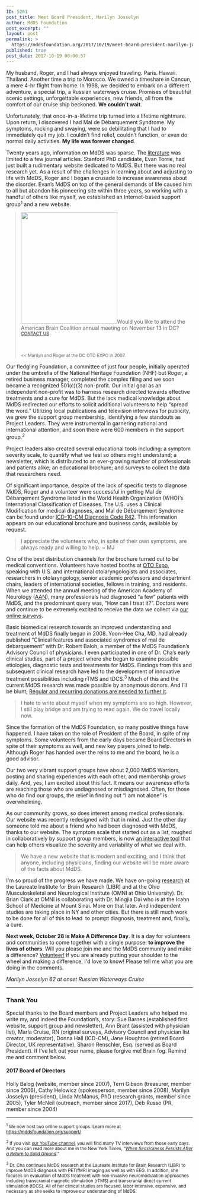 ```yaml
---
ID: 5261
post_title: Meet Board President, Marilyn Josselyn
author: MdDS Foundation
post_excerpt: ""
layout: post
permalink: >
  https://mddsfoundation.org/2017/10/19/meet-board-president-marilyn-josselyn/
published: true
post_date: 2017-10-19 00:00:57
---
```

<p class="intro">My husband, Roger, and I had always enjoyed traveling. Paris. Hawaii. Thailand. Another time a trip to Morocco. We owned a timeshare in Cancun, a mere 4-hr flight from home. In 1998, we decided to embark on a different adventure, a special trip, a Russian waterways cruise. Promises of beautiful scenic settings, unforgettable experiences, new friends, all from the comfort of our cruise ship beckoned. <strong>We couldn’t wait</strong>.</p>
Unfortunately, that once-in-a-lifetime trip turned into a lifetime nightmare. Upon return, I discovered I had Mal de Débarquement Syndrome. My symptoms, rocking and swaying, were so debilitating that I had to immediately quit my job. I couldn’t find relief, couldn’t function, or even do normal daily activities. <strong>My life was forever changed</strong>.

Twenty years ago, information on MdDS was sparse. The <a href="https://mddsfoundation.org/biomedical-literature/">literature</a> was limited to a few journal articles. Stanford PhD candidate, Evan Torrie, had just built a rudimentary website dedicated to MdDS. But there was no real research yet. As a result of the challenges in learning about and adjusting to life with MdDS, Roger and I began a crusade to increase awareness about the disorder. Evan’s MdDS on top of the general demands of life caused him to all but abandon his pioneering site within three years, so working with a handful of others like myself, we established an Internet-based support group<sup>1</sup> and a new website.
<blockquote class="inline"><img class="alignleft size-medium wp-image-5285" src="https://mddsfoundation.org/wp-content/uploads/2017/09/DC-OTO-EXPO-2007-260x300.jpeg" alt="" width="260" height="300" />Would you like to attend the American Brain Coalition annual meeting on November 13 in DC? <small><a href="mailto:mddsfoundation@yahoo.com">CONTACT US</a></small>

&nbsp;

<small>&lt;&lt; Marilyn and Roger at the DC OTO EXPO in 2007.</small></blockquote>
Our fledgling Foundation, a committee of just four people, initially operated under the umbrella of the National Heritage Foundation (NHF) but Roger, a retired business manager, completed the complex filing and we soon became a recognized 501(c)(3) non-profit. Our initial goal as an independent non-profit was to harness research directed towards effective treatments and a cure for MdDS. But the lack medical knowledge about MdDS redirected our efforts to solicit additional volunteers to help “spread the word.” Utilizing local publications and television interviews for publicity, we grew the support group membership, identifying a few standouts as Project Leaders. They were instrumental in garnering national and international attention, and soon there were 600 members in the support group.<sup>2</sup>

Project leaders also created several educational tools including: a symptom severity scale, to quantify what we feel so others might understand; a newsletter, which is distributed to an ever-growing number of professionals and patients alike; an educational brochure; and surveys to collect the data that researchers need.

Of significant importance, despite of the lack of specific tests to diagnose MdDS, Roger and a volunteer were successful in getting Mal de Débarqement Syndrome listed in the World Health Organization (WHO)’s International Classification of Diseases. The U.S. uses a Clinical Modification for medical diagnoses, and Mal de Débarqement Syndrome can be found under <a href="http://www.icd10data.com/ICD10CM/Codes/R00-R99/R40-R46/R42-/R42">ICD-10-CM Diagnosis Code R42</a>. This information appears on our educational brochure and business cards, available by request.
<blockquote class="inline">I appreciate the volunteers who, in spite of their own symptoms, are always ready and willing to help. ~ MJ</blockquote>
One of the best distribution channels for the brochure turned out to be medical conventions. Volunteers have hosted booths at <a href="http://www.entnet.org/">OTO Expo</a>, speaking with U.S. and international otolaryngologists and associates, researchers in otolaryngology, senior academic professors and department chairs, leaders of international societies, fellows in training, and residents. When we attended the annual meeting of the American Academy of Neurology (<a href="https://www.aan.com/">AAN</a>), many professionals had diagnosed “a few” patients with MdDS, and the predominant query was, “How can I treat it?”. Doctors were and continue to be extremely excited to receive the data we collect via <a href="https://mddsfoundation.org/patient-surveys/">our online surveys</a>.

Basic biomedical research towards an improved understanding and treatment of MdDS finally began in 2008. Yoon-Hee Cha, MD, had already published “Clinical features and associated syndromes of mal de debarquement” with Dr. Robert Baloh, a member of the MdDS Foundation’s Advisory Council of physicians. I even participated in one of Dr. Cha’s early clinical studies, part of a project where she began to examine possible etiologies, diagnostic tests and treatments for MdDS. Findings from this and subsequent clinical research have led to the development of innovative treatment possibilities including rTMS and tDCS.<sup>3</sup> Much of this and the current MdDS research was made possible by anonymous donors. And I’ll be blunt; <a href="https://mddsfoundation.org/donate/">Regular and recurring donations are needed to further it</a>.
<blockquote class="inline">I hate to write about myself when my symptoms are so high. However, I still play bridge and am trying to read again. We do travel locally now.</blockquote>
Since the formation of the MdDS Foundation, so many positive things have happened. I have taken on the role of President of the Board, in spite of my symptoms. Some volunteers from the early days became Board Directors in spite of their symptoms as well, and new key players joined to help. Although Roger has handed over the reins to me and the board, he is a good advisor.

Our two very vibrant support groups have about 2,000 MdDS Warriors, posting and sharing experiences with each other, and membership grows daily. And, yes, I am excited about this fact. It means our awareness efforts are reaching those who are undiagnosed or misdiagnosed. Often, for those who do find our groups, the relief in finding out “I am not alone” is overwhelming.

As our community grows, so does interest among medical professionals. Our website was recently redesigned with that in mind. Just the other day someone told me about a friend who had been diagnosed with MdDS, thanks to our website. The symptom scale that started out as a list, roughed in collaboratively by support group members, is now <a href="https://mddsfoundation.org/symptoms/">an interactive tool</a> that can help others visualize the severity and variability of what we deal with.
<blockquote class="inline">We have a new website that is modern and exciting, and I think that anyone, including physicians, finding our website will be more aware of the facts about MdDS.</blockquote>
I'm so proud of the progress we have made. We have on-going <a href="https://mddsfoundation.org/research/">research</a> at the Laureate Institute for Brain Research (LIBR) and at the Ohio Musculoskeletal and Neurological Institute (OMNI at Ohio University). Dr. Brian Clark at OMNI is collaborating with Dr. Mingjia Dai who is at the Icahn School of Medicine at Mount Sinai. More on that later. And independent studies are taking place in NY and other cities. But there is still much work to be done for all of this to lead  to prompt diagnosis, treatment and, finally, a cure.

<strong>Next week, October 28 is Make A Difference Day</strong>. It is a day for volunteers and communities to come together with a single purpose: <strong>to improve the lives of others</strong>. Will you please join me and the MdDS community and make a difference? <a href="https://mddsfoundation.org/volunteer-mdds-foundation/">Volunteer!</a> If you are already putting your shoulder to the wheel and making a difference, I'd love to know! Please tell me what you are doing in the comments.

<i>Marilyn Josselyn</i>
<i>62 at onset</i>
<i>Russian Waterways Cruise</i>

<hr />

<h3>Thank You</h3>
Special thanks to the Board members and Project Leaders who helped me write my, and indeed the Foundation’s, story: Sue Barnes (established first website, support group and newsletter), Ann Brant (assisted with physician list), Marla Cruise, RN (original surveys, Advisory Council and physician list creator, moderator), Donna Hall (ICD-CM), Jane Houghton (retired Board Director, UK representative), Sharon Renschler, Esq. (served as Board President). If I’ve left out your name, please forgive me! Brain fog. Remind me and comment below.
<h4>2017 Board of Directors</h4>
Holly Balog (website, member since 2007), Terri Gibson (treasurer, member since 2006), Cathy Helowicz (spokesperson, member since 2008), Marilyn Josselyn (president), Linda McManus, PhD (research grants, member since 2005), Tyler McNeil (outreach, member since 2017), Deb Russo (PR, member since 2004)

<hr />

<small><sup>1</sup> We now host two online support groups. Learn more at <a href="https://mddsfoundation.org/support/">https://mddsfoundation.org/support/</a></small>

<small><sup>2</sup> If you visit <a href="https://www.youtube.com/user/mddsfoundation/videos">our YouTube channel</a>, you will find many TV interviews from those early days. And you can read more about me in the New York Times, “<a href="http://www.nytimes.com/2007/06/12/health/12mal.html?mcubz=1"><i>When Seasickness Persists After a Return to Solid Ground</i></a>.”</small>

<small><sup>3</sup> Dr. Cha continues MdDS research at the Laureate Institute for Brain Research (LIBR) to improve MdDS diagnosis with PET/fMRI imaging as well as with EEG. In addition, she focuses on evaluation of MdDS treatment with non-invasive neuromodulation approaches including transcranial magnetic stimulation (rTMS) and transcranial direct current stimulation (tDCS). All of her clinical studies are focused, labor intensive, expensive, and necessary as she seeks to improve our understanding of MdDS.</small>